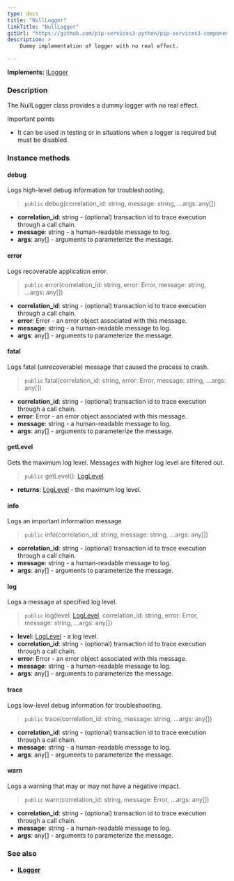 ```yaml
---
type: docs
title: "NullLogger"
linkTitle: "NullLogger"
gitUrl: "https://github.com/pip-services3-python/pip-services3-components-python"
description: >
    Dummy implementation of logger with no real effect.

---
```


**Implements:** [ILogger](../ilogger)

### Description

The NullLogger class provides a dummy logger with no real effect.

Important points

- It can be used in testing or in situations when a logger is required but must be disabled.

### Instance methods

#### debug
Logs high-level debug information for troubleshooting.

> `public` debug(correlation_id: string, message: string, ...args: any[])

- **correlation_id**: string - (optional) transaction id to trace execution through a call chain.
- **message**: string - a human-readable message to log.
- **args**: any[] - arguments to parameterize the message.



#### error
Logs recoverable application error.

> `public` error(correlation_id: string, error: Error, message: string, ...args: any[])

- **correlation_id**: string - (optional) transaction id to trace execution through a call chain.
- **error**: Error - an error object associated with this message.
- **message**: string - a human-readable message to log.
- **args**: any[] - arguments to parameterize the message.



#### fatal
Logs fatal (unrecoverable) message that caused the process to crash.

> `public` fatal(correlation_id: string, error: Error, message: string, ...args: any[])

- **correlation_id**: string - (optional) transaction id to trace execution through a call chain.
- **error**: Error - an error object associated with this message.
- **message**: string - a human-readable message to log.
- **args**: any[] - arguments to parameterize the message.



#### getLevel
Gets the maximum log level. Messages with higher log level are filtered out.

> `public` getLevel(): [LogLevel](../log_level)

- **returns**: [LogLevel](../log_level) -  the maximum log level.


#### info
Logs an important information message

> `public` info(correlation_id: string, message: string, ...args: any[])

- **correlation_id**: string - (optional) transaction id to trace execution through a call chain.
- **message**: string - a human-readable message to log.
- **args**: any[] - arguments to parameterize the message.



#### log
Logs a message at specified log level.

> `public` log(level: [LogLevel](../log_level), correlation_id: string, error: Error, message: string, ...args: any[])

- **level**: [LogLevel](../log_level) - a log level.
- **correlation_id**: string - (optional) transaction id to trace execution through a call chain.
- **error**: Error - an error object associated with this message.
- **message**: string - a human-readable message to log.
- **args**: any[] - arguments to parameterize the message.



#### trace
Logs low-level debug information for troubleshooting.

> `public` trace(correlation_id: string, message: string, ...args: any[])

- **correlation_id**: string - (optional) transaction id to trace execution through a call chain.
- **message**: string - a human-readable message to log.
- **args**: any[] - arguments to parameterize the message.


#### warn
Logs a warning that may or may not have a negative impact.

> `public` warn(correlation_id: string, message: Error, ...args: any[])

- **correlation_id**: string - (optional) transaction id to trace execution through a call chain.
- **message**: string - a human-readable message to log.
- **args**: any[] - arguments to parameterize the message.



### See also
- #### [ILogger](../ilogger)
